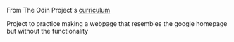 From The Odin Project's [curriculum](http://www.theodinproject.com/courses/web-development-101/lessons/html-css)

Project to practice making a webpage that resembles the google homepage but without the functionality
